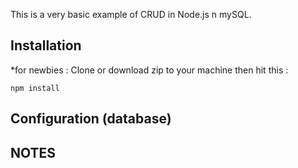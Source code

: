 This is a very basic example of CRUD in Node.js n mySQL.

## Installation
*for newbies : Clone or download zip to your machine then hit this :

	npm install

## Configuration (database)	


## NOTES
